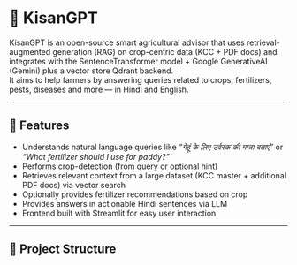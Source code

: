 # 🌾 KisanGPT

KisanGPT is an open-source smart agricultural advisor that uses retrieval-augmented generation (RAG) on crop-centric data (KCC + PDF docs) and integrates with the SentenceTransformer model + Google GenerativeAI (Gemini) plus a vector store Qdrant backend.  
It aims to help farmers by answering queries related to crops, fertilizers, pests, diseases and more — in Hindi and English.

---

## 🚀 Features

- Understands natural language queries like _“गेहूं के लिए उर्वरक की मात्रा बताएं”_ or _“What fertilizer should I use for paddy?”_  
- Performs crop-detection (from query or optional hint)  
- Retrieves relevant context from a large dataset (KCC master + additional PDF docs) via vector search  
- Optionally provides fertilizer recommendations based on crop  
- Provides answers in actionable Hindi sentences via LLM  
- Frontend built with Streamlit for easy user interaction

---

## 🧱 Project Structure

